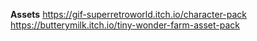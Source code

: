 **Assets**
https://gif-superretroworld.itch.io/character-pack
https://butterymilk.itch.io/tiny-wonder-farm-asset-pack
